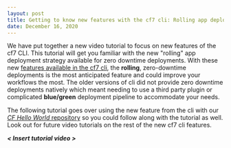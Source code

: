 ```yaml
---
layout: post
title: Getting to know new features with the cf7 cli: Rolling app deployments
date: December 16, 2020
---
```

We have put together a new video tutorial to focus on new features of the cf7 CLI.  This tutorial will get you familiar with the new "rolling" app deployment strategy available for zero downtime deployments.  With these new [features available in the cf7 cli](https://docs.cloudfoundry.org/cf-cli/v7.html#-new-workflows-supported-by-cf-cli-v7), the **rolling**, zero-downtime deployments is the most anticipated feature and could improve your workflows the most. The older versions of cli did not provide zero downtime deployments natively which meant needing to use a third party plugin or complicated **blue/green** deployment pipeline to accommodate your needs.

The following tutorial goes over using the new feature from the cli with our [*CF Hello World* repository](https://github.com/cloud-gov/cf-hello-worlds) so you could follow along with the tutorial as well. Look out for future video tutorials on the rest of the new cf7 cli features.

_**< Insert tutorial video >**_
